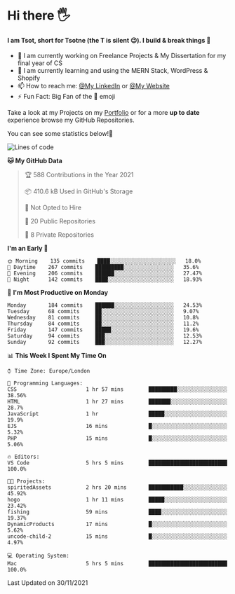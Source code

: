 # Hi there :raised_hand_with_fingers_splayed:
#### I am Tsot, short for Tsotne (the T is silent :wink:). I build & break things :space_invader:
- :telescope: I am currently working on Freelance Projects & My Dissertation for my final year of CS
- :seedling: I am currently learning and using the MERN Stack, WordPress & Shopify
- :mailbox: How to reach me: [@My LinkedIn](https://www.linkedin.com/in/tsotne-gvadzabia/) or [@My Website](https://tsotnegvadzabia.me/contact)
- :zap: Fun Fact: Big Fan of the :space_invader: emoji

Take a look at my Projects on my [Portfolio](https://tsotne.co.uk/) or for a more **up to date** experience browse my GitHub Repositories.

You can see some statistics below!:space_invader:
<!--START_SECTION:waka-->
![Lines of code](https://img.shields.io/badge/From%20Hello%20World%20I%27ve%20Written-3.5%20million%20lines%20of%20code-blue)

**🐱 My GitHub Data** 

> 🏆 588 Contributions in the Year 2021
 > 
> 📦 410.6 kB Used in GitHub's Storage 
 > 
> 🚫 Not Opted to Hire
 > 
> 📜 20 Public Repositories 
 > 
> 🔑 8 Private Repositories  
 > 
**I'm an Early 🐤** 

```text
🌞 Morning    135 commits    ████░░░░░░░░░░░░░░░░░░░░░   18.0% 
🌆 Daytime    267 commits    █████████░░░░░░░░░░░░░░░░   35.6% 
🌃 Evening    206 commits    ██████░░░░░░░░░░░░░░░░░░░   27.47% 
🌙 Night      142 commits    ████░░░░░░░░░░░░░░░░░░░░░   18.93%

```
📅 **I'm Most Productive on Monday** 

```text
Monday       184 commits    ██████░░░░░░░░░░░░░░░░░░░   24.53% 
Tuesday      68 commits     ██░░░░░░░░░░░░░░░░░░░░░░░   9.07% 
Wednesday    81 commits     ██░░░░░░░░░░░░░░░░░░░░░░░   10.8% 
Thursday     84 commits     ██░░░░░░░░░░░░░░░░░░░░░░░   11.2% 
Friday       147 commits    █████░░░░░░░░░░░░░░░░░░░░   19.6% 
Saturday     94 commits     ███░░░░░░░░░░░░░░░░░░░░░░   12.53% 
Sunday       92 commits     ███░░░░░░░░░░░░░░░░░░░░░░   12.27%

```


📊 **This Week I Spent My Time On** 

```text
⌚︎ Time Zone: Europe/London

💬 Programming Languages: 
CSS                      1 hr 57 mins        █████████░░░░░░░░░░░░░░░░   38.56% 
HTML                     1 hr 27 mins        ███████░░░░░░░░░░░░░░░░░░   28.7% 
JavaScript               1 hr                █████░░░░░░░░░░░░░░░░░░░░   19.9% 
EJS                      16 mins             █░░░░░░░░░░░░░░░░░░░░░░░░   5.32% 
PHP                      15 mins             █░░░░░░░░░░░░░░░░░░░░░░░░   5.06%

🔥 Editors: 
VS Code                  5 hrs 5 mins        █████████████████████████   100.0%

🐱‍💻 Projects: 
spiritedAssets           2 hrs 20 mins       ███████████░░░░░░░░░░░░░░   45.92% 
hogo                     1 hr 11 mins        █████░░░░░░░░░░░░░░░░░░░░   23.42% 
fishing                  59 mins             ████░░░░░░░░░░░░░░░░░░░░░   19.37% 
DynamicProducts          17 mins             █░░░░░░░░░░░░░░░░░░░░░░░░   5.62% 
uncode-child-2           15 mins             █░░░░░░░░░░░░░░░░░░░░░░░░   4.97%

💻 Operating System: 
Mac                      5 hrs 5 mins        █████████████████████████   100.0%

```


 Last Updated on 30/11/2021
<!--END_SECTION:waka-->
